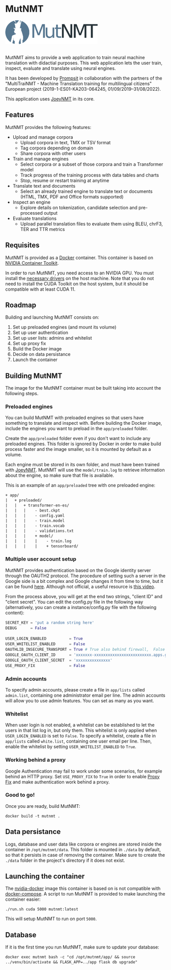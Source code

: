 # MutNMT

<img alt="MutNMT Logo" src="app/static/img/logo.png" style="margin-bottom: 1rem;" height="75" />

MutNMT aims to provide a web application to train neural machine translation with didactial purposes. This web application lets the user train, inspect, evaluate and translate using neural engines.

It has been developed by [Prompsit](https://github.com/Prompsit) in collaboration with the partners of the "MultiTraiNMT - Machine Translation training for multilingual citizens" European project (2019-1-ES01-KA203-064245, 01/09/2019–31/08/2022).

This application uses [JoeyNMT](https://github.com/joeynmt/joeynmt) in its core.


## Features

MutNMT provides the following features:

* Upload and manage corpora
    * Upload corpora in text, TMX or TSV format
    * Tag corpora depending on domain
    * Share corpora with other users
* Train and manage engines
    * Select corpora or a subset of those corpora and train a Transformer model
    * Track progress of the training process with data tables and charts
    * Stop, resume or restart training at anytime
* Translate text and documents
    * Select an already trained engine to translate text or documents (HTML, TMX, PDF and Office formats supported)
* Inspect an engine
    * Explore details on tokenization, candidate selection and pre-processed output
* Evaluate translations
    * Upload parallel translation files to evaluate them using BLEU, chrF3, TER and TTR metrics

## Requisites

MutNMT is provided as a [Docker](https://www.docker.com/) container. This container is based on [NVIDIA Container Toolkit](https://github.com/NVIDIA/nvidia-docker).

In order to run MutNMT, you need access to an NVIDIA GPU. You must install the [necessary drivers](https://github.com/NVIDIA/nvidia-docker/wiki/Frequently-Asked-Questions#how-do-i-install-the-nvidia-driver) on the host machine. Note that you do not need to install the CUDA Toolkit on the host system, but it should be compatible with at least CUDA 11.

## Roadmap

Building and launching MutNMT consists on:

1. Set up preloaded engines (and mount its volume)
2. Set up user authentication
3. Set up user lists: admins and whitelist
4. Set up proxy fix
5. Build the Docker image
6. Decide on data persistance
7. Launch the container

## Building MutNMT

The image for the MutNMT container must be built taking into account the following steps.

### Preloaded engines

You can build MutNMT with preloaded engines so that users have something to translate and inspect with. Before building the Docker image, include the engines you want to preload in the `app/preloaded` folder.

Create the `app/preloaded` folder even if you don't want to include any preloaded engines. This folder is ignored by Docker in order to make build process faster and the image smaller, so it is mounted by default as a volume.

Each engine must be stored in its own folder, and must have been trained with [JoeyNMT](https://github.com/joeynmt/joeynmt).
MutNMT will use the `model/train.log` to retrieve information about the engine, so make sure that file is available.

This is an example of an `app/preloaded` tree with one preloaded engine:

```
+ app/
|   + preloaded/
|   |   + transformer-en-es/
|   |   |    - best.ckpt
|   |   |    - config.yaml
|   |   |    - train.model
|   |   |    - train.vocab
|   |   |    - validations.txt
|   |   |    + model/
|   |   |    |    - train.log
|   |   |    |    + tensorboard/
```

### Multiple user account setup

MutNMT provides authentication based on the Google identity server through the OAUTH2 protocol. The procedure of setting such a server in the Google side is a bit complex and Google changes it from time to time, but it can be found [here](https://developers.google.com/identity/protocols/OAuth2UserAgent). Although not official, a useful resource is [this video](https://www.youtube.com/watch?v=A_5zc3DYZfs).

From the process above, you will get at the end two strings, "client ID" and "client secret". You can edit the config.py file in the following way (alternatively, you can create a instance/config.py file with the following content):

```python
SECRET_KEY = 'put a random string here'
DEBUG      = False

USER_LOGIN_ENABLED          = True
USER_WHITELIST_ENABLED      = False
OAUTHLIB_INSECURE_TRANSPORT = True # True also behind firewall,  False -> require HTTPS
GOOGLE_OAUTH_CLIENT_ID      = 'xxxxxxx-xxxxxxxxxxxxxxxxxxxxxxxxx.apps.googleusercontent.com'
GOOGLE_OAUTH_CLIENT_SECRET  = 'xxxxxxxxxxxxxxx'
USE_PROXY_FIX               = False
```

### Admin accounts

To specify admin accounts, please create a file in `app/lists` called `admin.list`, containing one administrator email per line. The admin accounts will allow you to use admin features. You can set as many as you want.

### Whitelist

When user login is not enabled, a whitelist can be established to let the users in that list log in, but only them. This whitelist is only applied when `USER_LOGIN_ENABLED` is set to `False`. To specify a whitelist, create a file in `app/lists` called `white.list`, containing one user email per line. Then, enable the whitelist by setting `USER_WHITELIST_ENABLED` to `True`.

### Working behind a proxy

Google Authentication may fail to work under some scenarios, for example behind an HTTP proxy. Set `USE_PROXY_FIX` to `True` in order to enable [Proxy Fix](https://werkzeug.palletsprojects.com/en/1.0.x/middleware/proxy_fix/) and make authentication work behind a proxy.

### Good to go!

Once you are ready, build MutNMT:

```
docker build -t mutnmt .
```

## Data persistance

Logs, database and user data like corpora or engines are stored inside the container in `/opt/mutnmt/data`. This folder is mounted in `./data` by default, so that it persists in case of removing the container. Make sure to create the `./data` folder in the project's directory if it does not exist.

## Launching the container

The [nvidia-docker](https://github.com/NVIDIA/nvidia-docker) image this container is based on is not compatible with [docker-compose](https://docs.docker.com/compose/). A script to run MutNMT is provided to make launching the container easier:

```
./run.sh cuda 5000 mutnmt:latest
```

This will setup MutNMT to run on port `5000`.

## Database

If it is the first time you run MutNMT, make sure to update your database:

```
docker exec mutnmt bash -c "cd /opt/mutnmt/app/ && source ../venv/bin/activate && FLASK_APP=../app flask db upgrade"
```

